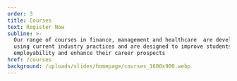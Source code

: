 ```yaml
---
order: 3
title: Courses
text: Register Now
subline: >-
  Our range of courses in finance, management and healthcare  are developed
  using current industry practices and are designed to improve students’
  employability and enhance their career prospects
href: /courses
background: /uploads/slides/homepage/courses_1600x900.webp
---
```


